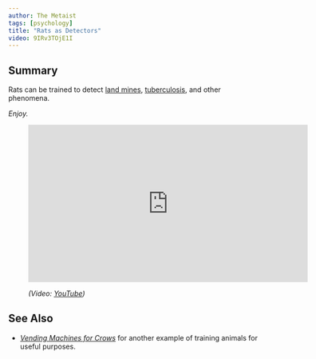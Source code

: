 ```yaml
---
author: The Metaist
tags: [psychology]
title: "Rats as Detectors"
video: 9IRv3TOjE1I
---
```


## Summary

<div class="entry-summary" markdown="1">

Rats can be trained to detect [land mines][wiki-1], [tuberculosis][wiki-2],
and other phenomena.

_Enjoy._

</div>

[wiki-1]: http://en.wikipedia.org/wiki/Land_mine
[wiki-2]: http://en.wikipedia.org/wiki/Tuberculosis

<figure markdown="1">

<iframe width="560" height="315"
  src="http://www.youtube.com/embed/{{video}}?rel=0"
  frameborder="0"
  allowfullscreen></iframe>
<figcaption>
  <address markdown="1">

(Video: [YouTube](http://www.youtube.com/watch?v={{video}}))</address>

</figcaption>
</figure><!--more-->

## See Also

- <cite>[Vending Machines for Crows][meta-1]</cite>
  for another example of training animals for useful purposes.

[meta-1]: {{BLOG_URL}}/2009/12/vending-machines-for-crows.html
